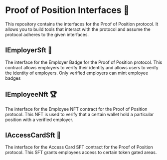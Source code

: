 # Proof of Position Interfaces 🔏 
This repository contains the interfaces for the Proof of Position protocol. It allows you to build tools that interact with the protocol and assume the protocol adheres to the given interfaces.
## IEmployerSft 👔
The interface for the Employer Badge for the Proof of Position protocol. This contract allows employers to verify their identity and allows users to verify the identity of employers. Only verified employers can mint employee badges
## IEmployeeNft 🏆
The interface for the Employee NFT contract for the Proof of Position protocol. This NFT is used to verify that a certain wallet hold a particular position with a verified employer.
## IAccessCardSft 🪪
The interface for the Access Card SFT contract for the Proof of Position protocol. This SFT grants employees access to certain token gated areas.
